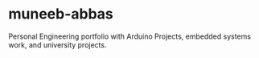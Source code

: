 # muneeb-abbas
Personal Engineering portfolio with Arduino Projects, embedded systems work, and university projects.
